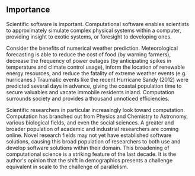 
Importance
----------

Scientific software is important.  Computational software enables scientists to approximately simulate complex physical systems within a computer, providing insight to exotic systems, or foresight to developing ones.  

Consider the benefits of numerical weather prediction.  Meteorological
forecasting is able to reduce the cost of food (by warning farmers), decrease the frequency of power outages (by anticipating spikes in temperature and climate control usage), inform the location of renewable energy resources, and reduce the fatality of extreme weather events (e.g. hurricanes.)  Traumatic events like the recent Hurricane Sandy (2012) were predicted several days in advance, giving the coastal population time to secure valuables and vacate immobile residents inland.  Computation surrounds society and provides a thousand unnoticed efficiencies.

Scientific researchers in particular increasingly look toward computation.  Computation has branched out from Physics and Chemistry to Astronomy, various biological fields, and even the social sciences.  A greater and broader population of academic and industrial researchers are coming online.  Novel research fields may not yet have established software solutions, causing this broad population of researchers to both use and develop software solutions within their domain.  This broadening of computational science is a striking feature of the last decade. It is the author's opinion that the shift in demographics presents a challenge equivalent in scale to the challenge of parallelism.
